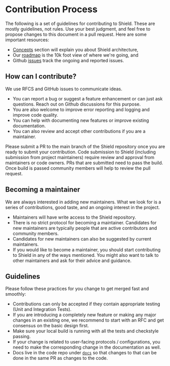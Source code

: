 # Contribution Process

The following is a set of guidelines for contributing to Shield. These are mostly guidelines, not rules. Use your best judgment, and feel free to propose changes to this document in a pull request. Here are some important resources:

* [Concepts](https://odpf.github.io/shield/concepts/architecture) section will explain you about Shield architecture,
* Our [roadmap](https://github.com/odpf/shield#readme) is the 10k foot view of where we're going, and
* Github [issues](https://github.com/odpf/shield/issues) track the ongoing and reported issues.

## How can I contribute?

We use RFCS and GitHub issues to communicate ideas.

* You can report a bug or suggest a feature enhancement or can just ask questions. Reach out on Github discussions for this purpose.
* You are also welcome to improve error reporting and logging and improve code quality.
* You can help with documenting new features or improve existing documentation.
* You can also review and accept other contributions if you are a maintainer.

Please submit a PR to the main branch of the Shield repository once you are ready to submit your contribution. Code submission to Shield \(including submission from project maintainers\) require review and approval from maintainers or code owners. PRs that are submitted need to pass the build. Once build is passed community members will help to review the pull request.

## Becoming a maintainer

We are always interested in adding new maintainers. What we look for is a series of contributions, good taste, and an ongoing interest in the project.

* Maintainers will have write access to the Shield repository.
* There is no strict protocol for becoming a maintainer. Candidates for new maintainers are typically people that are active contributors and community members.
* Candidates for new maintainers can also be suggested by current maintainers.
* If you would like to become a maintainer, you should start contributing to Shield in any of the ways mentioned. You might also want to talk to other maintainers and ask for their advice and guidance.

## Guidelines

Please follow these practices for you change to get merged fast and smoothly:

* Contributions can only be accepted if they contain appropriate testing \(Unit and Integration Tests\).
* If you are introducing a completely new feature or making any major changes in an existing one, we recommend to start with an RFC and get consensus on the basic design first.
* Make sure your local build is running with all the tests and checkstyle passing.
* If your change is related to user-facing protocols / configurations, you need to make the corresponding change in the documentation as well.
* Docs live in the code repo under [`docs`](https://github.com/odpf/shield/tree/main/docs) so that changes to that can be done in the same PR as changes to the code.

